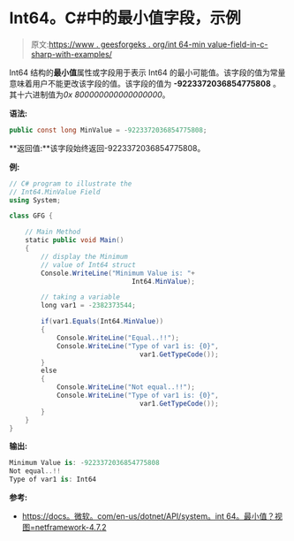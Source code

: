 # Int64。C#中的最小值字段，示例

> 原文:[https://www . geesforgeks . org/int 64-min value-field-in-c-sharp-with-examples/](https://www.geeksforgeeks.org/int64-minvalue-field-in-c-sharp-with-examples/)

Int64 结构的**最小值**属性或字段用于表示 Int64 的最小可能值。该字段的值为常量意味着用户不能更改该字段的值。该字段的值为 **-9223372036854775808** 。其十六进制值为*0x 800000000000000000*。

**语法:**

```cs
public const long MinValue = -9223372036854775808;
```

**返回值:**该字段始终返回-9223372036854775808。

**例:**

```cs
// C# program to illustrate the
// Int64.MinValue Field
using System;

class GFG {

    // Main Method
    static public void Main()
    {
        // display the Minimum
        // value of Int64 struct
        Console.WriteLine("Minimum Value is: "+
                               Int64.MinValue);

        // taking a variable                   
        long var1 = -2382373544;

        if(var1.Equals(Int64.MinValue))
        {
            Console.WriteLine("Equal..!!");
            Console.WriteLine("Type of var1 is: {0}",
                                 var1.GetTypeCode());
        }
        else
        {
            Console.WriteLine("Not equal..!!");
            Console.WriteLine("Type of var1 is: {0}",
                                 var1.GetTypeCode());
        }
    }
}
```

**输出:**

```cs
Minimum Value is: -9223372036854775808
Not equal..!!
Type of var1 is: Int64

```

**参考:**

*   [https://docs。微软。com/en-us/dotnet/API/system。int 64。最小值？视图=netframework-4.7.2](https://docs.microsoft.com/en-us/dotnet/api/system.int64.minvalue?view=netframework-4.7.2)
